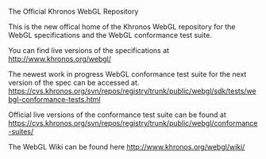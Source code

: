 The Official Khronos WebGL Repository

This is the new offical home of the Khronos
WebGL repository for the WebGL specifications
and the WebGL conformance test suite.

You can find live versions of the specifications at
http://www.khronos.org/webgl/

The newest work in progress WebGL conformance test suite
for the next version of the spec can be accessed at.
https://cvs.khronos.org/svn/repos/registry/trunk/public/webgl/sdk/tests/webgl-conformance-tests.html

Official live versions of the conformance test suite can be found at
https://cvs.khronos.org/svn/repos/registry/trunk/public/webgl/conformance-suites/

The WebGL Wiki can be found here
http://www.khronos.org/webgl/wiki/



